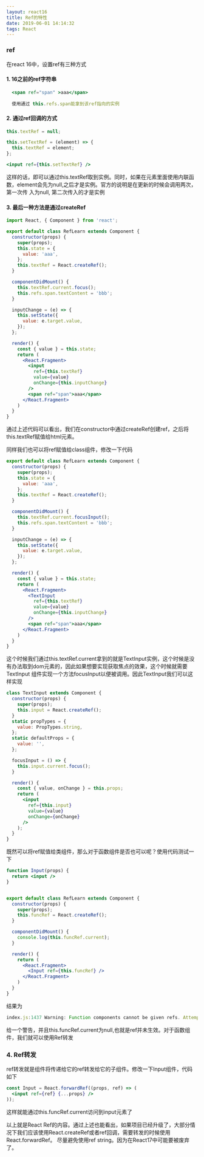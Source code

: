 ```yaml
---
layout: react16
title: Ref的特性
date: 2019-06-01 14:14:32
tags: React
---
```


### ref

在react 16中，设置ref有三种方式

#### 1. 16之前的ref字符串
```jsx
  <span ref="span" >aaa</span>
  
  使用通过 this.refs.span能拿到该ref指向的实例
```

#### 2. 通过ref回调的方式

```jsx
this.textRef = null;

this.setTextRef = (element) => {
  this.textRef = element;
};

<input ref={this.setTextRef} />
```
这样的话，即可以通过this.textRef取到实例。同时，如果在元素里面使用内联函数，element会先为null,之后才是实例。官方的说明是在更新的时候会调用两次，第一次传
入为null, 第二次传入的才是实例

#### 3. 最后一种方法是通过createRef

```jsx
import React, { Component } from 'react';

export default class RefLearn extends Component {
  constructor(props) {
    super(props);
    this.state = {
      value: 'aaa',
    };
    this.textRef = React.createRef();
  }

  componentDidMount() {
    this.textRef.current.focus();
    this.refs.span.textContent = 'bbb';
  }

  inputChange = (e) => {
    this.setState({
      value: e.target.value,
    });
  };

  render() {
    const { value } = this.state;
    return (
      <React.Fragment>
        <input 
          ref={this.textRef} 
          value={value} 
          onChange={this.inputChange}
        />
        <span ref="span">aaa</span>
      </React.Fragment>
    )
  }
}
```
通过上述代码可以看出，我们在constructor中通过createRef创建ref，之后将this.textRef赋值给html元素。

同样我们也可以将ref赋值给class组件，修改一下代码
```jsx
export default class RefLearn extends Component {
  constructor(props) {
    super(props);
    this.state = {
      value: 'aaa',
    };
    this.textRef = React.createRef();
  }

  componentDidMount() {
    this.textRef.current.focusInput();
    this.refs.span.textContent = 'bbb';
  }

  inputChange = (e) => {
    this.setState({
      value: e.target.value,
    });
  };

  render() {
    const { value } = this.state;
    return (
      <React.Fragment>
        <TextInput 
          ref={this.textRef} 
          value={value} 
          onChange={this.inputChange}
        />
        <span ref="span">aaa</span>
      </React.Fragment>
    )
  }
}
```
这个时候我们通过this.textRef.current拿到的就是TextInput实例，这个时候是没有办法取到dom元素的，因此如果想要实现获取焦点的效果，这个时候就需要TextInput
组件实现一个方法focusInput以便被调用。因此TextInput我们可以这样实现
```jsx
class TextInput extends Component {
  constructor(props) {
    super(props);
    this.input = React.createRef();
  }
  static propTypes = {
    value: PropTypes.string,
  };
  static defaultProps = {
    value: '',
  };

  focusInput = () => {
    this.input.current.focus();
  }

  render() {
    const { value, onChange } = this.props;
    return (
      <input 
        ref={this.input}
        value={value} 
        onChange={onChange}
      />
    );
  }
}
```

既然可以将ref赋值给类组件，那么对于函数组件是否也可以呢？使用代码测试一下
```jsx
function Input(props) {
  return <input />
}


export default class RefLearn extends Component {
  constructor(props) {
    super(props);
    this.funcRef = React.createRef();
  }

  componentDidMount() {
    console.log(this.funcRef.current);
  }

  render() {
    return (
      <React.Fragment>
        <Input ref={this.funcRef} />
      </React.Fragment>
    )
  }
}
```
结果为
```js
index.js:1437 Warning: Function components cannot be given refs. Attempts to access this ref will fail. Did you mean to use React.forwardRef()?
```
给一个警告，并且this.funcRef.current为null,也就是ref并未生效。对于函数组件，我们就可以使用Ref转发


### 4. Ref转发
ref转发就是组件将传递给它的ref转发给它的子组件。修改一下Input组件，代码如下
```jsx
const Input = React.forwardRef((props, ref) => (
  <input ref={ref} {...props} />
));
```
这样就能通过this.funcRef.current访问到input元素了

以上就是React Ref的内容。通过上述也能看出，如果项目已经升级了，大部分情况下我们应该使用React.createRef或者ref回调，需要转发的时候使用React.forwardRef。
尽量避免使用ref string。因为在React17中可能要被废弃了。